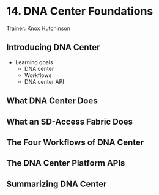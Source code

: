 # 14. DNA Center Foundations

Trainer: Knox Hutchinson


## Introducing DNA Center

- Learning goals
  - DNA center
  - Workflows
  - DNA center API


## What DNA Center Does




## What an SD-Access Fabric Does




## The Four Workflows of DNA Center




## The DNA Center Platform APIs




## Summarizing DNA Center



